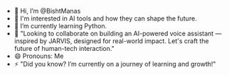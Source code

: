 - 👋 Hi, I’m @BishtManas
- 👀 I'm interested in AI tools and how they can shape the future. 
- 🌱 I’m currently learning Python.
- 💞️ "Looking to collaborate on building an AI-powered voice assistant — inspired by JARVIS, designed for real-world impact. Let's craft the future of human-tech interaction." 
- 😄 Pronouns: Me 
- ⚡ "Did you know? I’m currently on a journey of learning and growth!"
<!---
BishtManas/BishtManas is a ✨ special ✨ repository because its `README.md` (this file) appears on your GitHub profile.
You can click the Preview link to take a look at your changes.
--->

